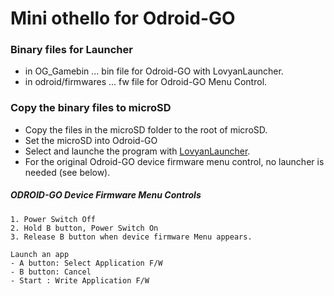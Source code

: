 # Mini othello for Odroid-GO

### Binary files for Launcher
- in OG_Gamebin ... bin file for Odroid-GO with LovyanLauncher.
- in odroid/firmwares ... fw file for Odroid-GO Menu Control.

### Copy the binary files to microSD

- Copy the files in the microSD folder to the root of microSD.
- Set the microSD into Odroid-GO
- Select and launche the program with [LovyanLauncher](https://github.com/lovyan03/M5Stack_LovyanLauncher).
- For the original Odroid-GO device firmware menu control, no launcher is needed (see below).

##### ODROID-GO Device Firmware Menu Controls

	1. Power Switch Off
	2. Hold B button, Power Switch On
	3. Release B button when device firmware Menu appears.

	Launch an app
	- A button: Select Application F/W
	- B button: Cancel
	- Start : Write Application F/W


